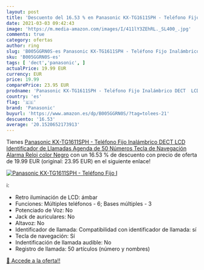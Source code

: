 ```yaml
---
layout: post
title: 'Descuento del 16.53 % en Panasonic KX-TG1611SPH - Teléfono Fijo I'
date: 2021-03-03 09:42:43
image: 'https://m.media-amazon.com/images/I/411lY3ZEhRL._SL400_.jpg'
comments: true
category: ofertas
author: ring
slug: 'B005GGRN0S-es Panasonic KX-TG1611SPH - Teléfono Fijo Inalámbrico DECT...'
sku: 'B005GGRN0S-es'
tags: [ 'dect','panasonic', ]
actualPrice: 19.99 EUR
currency: EUR
price: 19.99
comparePrice: 23.95 EUR
prodname: 'Panasonic KX-TG1611SPH - Teléfono Fijo Inalámbrico DECT  LCD  Identificador de Llamadas  Agenda de 50 Números  Tecla de Navegación  Alarma  Reloj  color Negro'
country: 'es'
flag: '🇪🇸'
brand: 'Panasonic'
buyurl: 'https://www.amazon.es/dp/B005GGRN0S/?tag=tolees-21'
descuento: '16.53'
average: '20.1520652173913'
---
```


Tienes [Panasonic KX-TG1611SPH - Teléfono Fijo Inalámbrico DECT  LCD  Identificador de Llamadas  Agenda de 50 Números  Tecla de Navegación  Alarma  Reloj  color Negro](https://www.amazon.es/dp/B005GGRN0S/?tag=tolees-21) con un 16.53 % de descuento con precio de oferta de 19.99 EUR (original: 23.95 EUR) en el siguiente enlace!

[![Panasonic KX-TG1611SPH - Teléfono Fijo I](https://m.media-amazon.com/images/I/411lY3ZEhRL._SL400_.jpg)](https://www.amazon.es/dp/B005GGRN0S/?tag=tolees-21)

ℹ️:

- Retro iluminación de LCD: ámbar
- Funciones: Múltiples teléfonos - 6; Bases múltiples - 3
- Potenciado de Voz: No
- Jack de auriculares: No
- Altavoz: No
- Identificador de llamada: Compatibilidad con identificador de llamada: sí
- Tecla de navegación: Sí
- Indentificación de llamada audible: No
- Registro de llamada: 50 artículos (número y nombres)

[🛒 Accede a la oferta!!](https://www.amazon.es/dp/B005GGRN0S/?tag=tolees-21)
